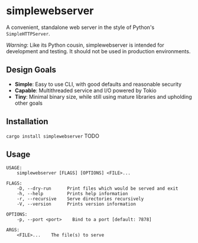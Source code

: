 # simplewebserver

A convenient, standalone web server in the style of Python's `SimpleHTTPServer`. 

*Warning*: Like its Python cousin, simplewebserver is intended for development and testing. It should not be used in production environments.

## Design Goals
* **Simple**: Easy to use CLI, with good defaults and reasonable security
* **Capable**: Multithreaded service and I/O powered by Tokio
* **Tiny**: Minimal binary size, while still using mature libraries and upholding other goals

## Installation

`cargo install simplewebserver` TODO

## Usage

```
USAGE:
    simplewebserver [FLAGS] [OPTIONS] <FILE>...

FLAGS:
    -D, --dry-run      Print files which would be served and exit
    -h, --help         Prints help information
    -r, --recursive    Serve directories recursively
    -V, --version      Prints version information

OPTIONS:
    -p, --port <port>    Bind to a port [default: 7878]

ARGS:
    <FILE>...    The file(s) to serve
```
